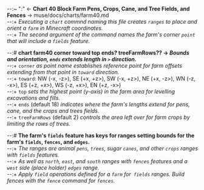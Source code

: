 --:~ ":" <- **Chart 40 Block Farm Pens, Crops, Cane, and Tree Fields, and Fences** -> muse/docs/charts/farm40.md    
--:+ _Executing a `chart` commnd naming this file creates `ranges` to place and orient a `farm` in Minecraft coordinates._    
--:+ _The second argument of the command names the farm's corner `point` that will include a `fields` feature._  

--:# **chart farm40 corner toward top ends? treeFarmRows?? -> _Bounds and orientation, `ends` extends length in `>` direction._**    
--:+ `corner` _as point name establishes reference point for farm offsets extending from that point in `toward` direction._    
--:+ `toward`: NW (-x, -z>), SE (+x, +z>), SW (-x, +z>), NE (+x, -z>), WN (-z, -x>), ES (+z, +x>), WS (-z, +x>), EN (+z, -x>)    
--:+ `top` _sets the highest point (y-axis) in the farm area for levelling excavations and fills._    
--:+ `ends` (default 18) _indicates where the farm's lengths extend for pens, cane, and the crops and trees fields._    
--:+ `treeFarmRows` (default 2) _controls the area left over for farm crops by limiting the rows of trees._  

--:# **The farm's `fields` feature has keys for ranges setting bounds for the farm's `fields`, `fences`, and `edges`.**    
--:+ _The ranges are animal `pens`, `trees`, sugar `canes`, and other `crops` ranges with `fields` features._    
--:+ _As well as `north`, `east`, and `south` ranges with `fences` features and a `west` side (place holder) `edges` range._    
--:+ _Apply `field` operations defined for a `farm` for` fields` ranges. Build fences with the `fence` command for `fences`._  